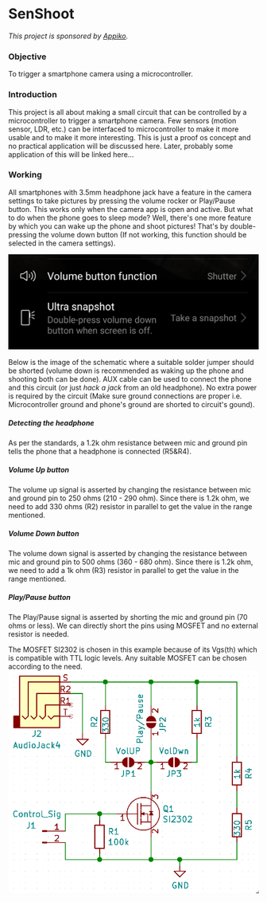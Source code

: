 # SenShoot
*This project is sponsored by [Appiko](https://appiko.org).*
### Objective
To trigger a smartphone camera using a microcontroller.
### Introduction
This project is all about making a small circuit that can be controlled by a microcontroller to trigger a smartphone camera. Few sensors (motion sensor, LDR, etc.) can be interfaced to microcontroller to make it more usable and to make it more interesting. This is just a proof os concept and no practical application will be discussed here. Later, probably some application of this will be linked here...
### Working
All smartphones with 3.5mm headphone jack have a feature in the camera settings to take pictures by pressing the volume rocker or Play/Pause button. This works only when the camera app is open and active. But what to do when the phone goes to sleep mode? Well, there's one more feature by which you can wake up the phone and shoot pictures! That's by double-pressing the volume down button (If not working, this function should be selected in the camera settings).

![Settings](https://github.com/sudhi345/SenShoot/blob/master/Images/Camera_settings.jpg)

Below is the image of the schematic where a suitable solder jumper should be shorted (volume down is recommended as waking up the phone and shooting both can be done). AUX cable can be used to connect the phone and this circuit (or just *hack a jack* from an old headphone). No extra power is required by the circuit (Make sure ground connections are proper i.e. Microcontroller ground and phone's ground are shorted to circuit's gound).  
##### Detecting the headphone
As per the standards, a 1.2k ohm resistance between mic and ground pin tells the phone that a headphone is connected (R5&R4).
##### Volume Up button
The volume up signal is asserted by changing the resistance between mic and ground pin to 250 ohms (210 - 290 ohm). Since there is 1.2k ohm, we need to add 330 ohms (R2) resistor in parallel to get the value in the range mentioned.
##### Volume Down button
The volume down signal is asserted by changing the resistance between mic and ground pin to 500 ohms (360 - 680 ohm). Since there is 1.2k ohm, we need to add a 1k ohm (R3) resistor in parallel to get the value in the range mentioned.
##### Play/Pause button
The Play/Pause signal is asserted by shorting the mic and ground pin (70 ohms or less). We can directly short the pins using MOSFET and no external resistor is needed.

The MOSFET SI2302 is chosen in this example because of its Vgs(th) which is compatible with TTL logic levels. Any suitable MOSFET can be chosen according to the need.
![Schematic](https://github.com/sudhi345/SenShoot/blob/master/Images/Schematic.png)
